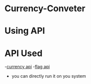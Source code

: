 # Currency-Conveter
# Using API
# API Used
-[currency api](https://github.com/fawazahmed0/currency-api)
-[flag api](https://flagsapi.com/)
- you can directly run it on you system
